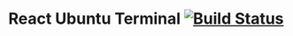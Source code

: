 # React Ubuntu Terminal [![Build Status](https://travis-ci.com/austinoboyle/bash.svg?token=XDr8uLerydyeMgrUBsUe&branch=master)](https://travis-ci.com/austinoboyle/bash)
